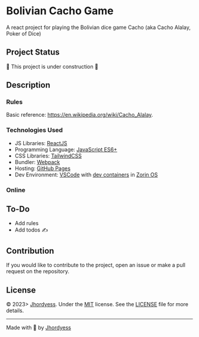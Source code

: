 # Bolivian Cacho Game

A react project for playing the Bolivian dice game Cacho (aka Cacho Alalay, Poker of Dice)

## Project Status

🚧 This project is under construction 🚧

## Description

### Rules

Basic reference: <https://en.wikipedia.org/wiki/Cacho_Alalay>.

### Technologies Used

- JS Libraries: [ReactJS](https://reactjs.org/)
- Programming Language: [JavaScript ES6+](https://developer.mozilla.org/en-US/docs/Web/JavaScript)
- CSS Libraries: [TailwindCSS](https://tailwindcss.com/)
- Bundler: [Webpack](https://webpack.js.org/)
- Hosting: [GitHub Pages](https://pages.github.com/)
- Dev Environment: [VSCode](https://code.visualstudio.com/) with [dev containers](https://code.visualstudio.com/docs/remote/containers) in [Zorin OS](https://zorinos.com/)

### Online

## To-Do

- Add rules
- Add todos ✍

## Contribution

If you would like to contribute to the project, open an issue or make a pull request on the repository.

## License

© 2023> [Jhordyess](https://github.com/jhordyess). Under the [MIT](https://choosealicense.com/licenses/mit/) license. See the [LICENSE](./LICENSE) file for more details.

---

Made with 💪 by [Jhordyess](https://www.jhordyess.com/)
